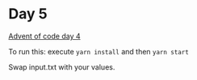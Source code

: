 # Day 5
[Advent of code day 4](https://adventofcode.com/2020/day/5)

To run this: execute `yarn install` and then `yarn start`

Swap input.txt with your values. 